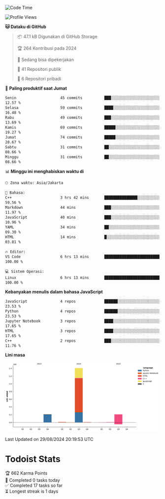 <!--START_SECTION:waka-->
![Code Time](http://img.shields.io/badge/Code%20Time-26%20hrs%2011%20mins-blue)

![Profile Views](http://img.shields.io/badge/Profil%20dilihat-53-blue)

**🐱 Dataku di GitHub** 

> 📦 47.1 kB Digunakan di GitHub Storage 
 > 
> 🏆 264 Kontribusi pada 2024
 > 
> 💼 Sedang bisa dipekerjakan
 > 
> 📜 41 Repositori publik 
 > 
> 🔑 6 Repositori pribadi 
 > 
📅 **Paling produktif saat Jumat** 

```text
Senin                    45 commits          ███░░░░░░░░░░░░░░░░░░░░░░   12.57 % 
Selasa                   59 commits          ████░░░░░░░░░░░░░░░░░░░░░   16.48 % 
Rabu                     49 commits          ███░░░░░░░░░░░░░░░░░░░░░░   13.69 % 
Kamis                    69 commits          █████░░░░░░░░░░░░░░░░░░░░   19.27 % 
Jumat                    74 commits          █████░░░░░░░░░░░░░░░░░░░░   20.67 % 
Sabtu                    31 commits          ██░░░░░░░░░░░░░░░░░░░░░░░   08.66 % 
Minggu                   31 commits          ██░░░░░░░░░░░░░░░░░░░░░░░   08.66 % 
```


📊 **Minggu ini menghabiskan waktu di** 

```text
🕑︎ Zona waktu: Asia/Jakarta

💬 Bahasa: 
C++                      3 hrs 42 mins       ███████████████░░░░░░░░░░   59.56 % 
Markdown                 44 mins             ███░░░░░░░░░░░░░░░░░░░░░░   11.97 % 
JavaScript               40 mins             ███░░░░░░░░░░░░░░░░░░░░░░   10.96 % 
YAML                     34 mins             ██░░░░░░░░░░░░░░░░░░░░░░░   09.30 % 
HTML                     14 mins             █░░░░░░░░░░░░░░░░░░░░░░░░   03.81 % 

🔥 Editor: 
VS Code                  6 hrs 13 mins       █████████████████████████   100.00 % 

💻 Sistem Operasi: 
Linux                    6 hrs 13 mins       █████████████████████████   100.00 % 
```

**Kebanyakan menulis dalam bahasa JavaScript** 

```text
JavaScript               4 repos             ██████░░░░░░░░░░░░░░░░░░░   23.53 % 
Python                   4 repos             ██████░░░░░░░░░░░░░░░░░░░   23.53 % 
Jupyter Notebook         3 repos             ████░░░░░░░░░░░░░░░░░░░░░   17.65 % 
HTML                     3 repos             ████░░░░░░░░░░░░░░░░░░░░░   17.65 % 
C++                      2 repos             ███░░░░░░░░░░░░░░░░░░░░░░   11.76 % 
```



**Lini masa**

![Lines of Code chart](https://raw.githubusercontent.com/yusuf601/yusuf601/main/assets/bar_graph.png)


 Last Updated on 29/08/2024 20:19:53 UTC
<!--END_SECTION:waka-->
# Todoist Stats

<!-- TODO-IST:START -->
🏆  662 Karma Points           
🌸  Completed 0 tasks today           
✅  Completed 17 tasks so far           
⏳  Longest streak is 1 days
<!-- TODO-IST:END -->
